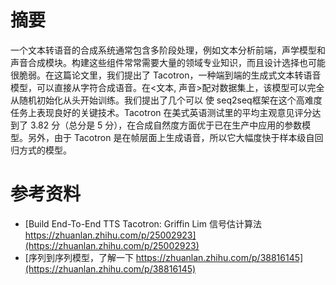 # 摘要

一个文本转语音的合成系统通常包含多阶段处理，例如文本分析前端，声学模型和声音合成模块。构建这些组件常常需要大量的领域专业知识，而且设计选择也可能很脆弱。在这篇论文里，我们提出了 Tacotron，一种端到端的生成式文本转语音模型，可以直接从字符合成语音。在<文本, 声音>配对数据集上，该模型可以完全从随机初始化从头开始训练。我们提出了几个可以 使 seq2seq框架在这个高难度任务上表现良好的关键技术。Tacotron 在美式英语测试里的平均主观意见评分达到了 3.82 分（总分是 5 分），在合成自然度方面优于已在生产中应用的参数模型。另外，由于 Tacotron 是在帧层面上生成语音，所以它大幅度快于样本级自回归方式的模型。

# 参考资料
+ [Build End-To-End TTS Tacotron: Griffin Lim 信号估计算法 https://zhuanlan.zhihu.com/p/25002923](https://zhuanlan.zhihu.com/p/25002923)
+ [序列到序列模型，了解一下 https://zhuanlan.zhihu.com/p/38816145](https://zhuanlan.zhihu.com/p/38816145)